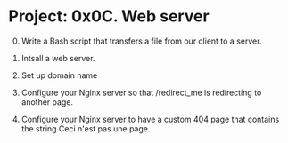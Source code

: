 # Project: 0x0C. Web server


0. Write a Bash script that transfers a file from our client to a server.

1. Intsall a web server.

2. Set up domain name

3. Configure your Nginx server so that /redirect_me is redirecting to another page.

4. Configure your Nginx server to have a custom 404 page that contains the string Ceci n'est pas une page.

